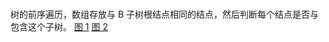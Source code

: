 #

树的前序遍历，数组存放与 B 子树根结点相同的结点，然后判断每个结点是否与包含这个子树。
[图 1](https://secure2.wostatic.cn/static/urdG1Dc5kCf2bTm45yULys/image.png?auth_key=1660894873-4bCmTKWq6Ew8PBV3fKg9CK-0-73f5c3823bc6cbba3c0726b37df97dfb)
[图 2](https://secure2.wostatic.cn/static/qcHu1PNH5Rvp7ybNDZyCqK/image.png?auth_key=1660894904-DV6VNvi4UWxcZC2ndeA37-0-6b1ddb74a300af608fa9dadb99ce8954)
